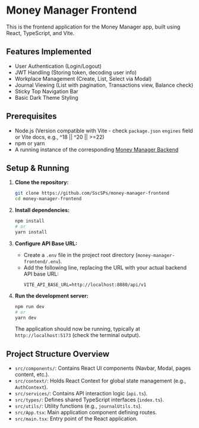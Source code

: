 # Money Manager Frontend

This is the frontend application for the Money Manager app, built using React, TypeScript, and Vite.

## Features Implemented

*   User Authentication (Login/Logout)
*   JWT Handling (Storing token, decoding user info)
*   Workplace Management (Create, List, Select via Modal)
*   Journal Viewing (List with pagination, Transactions view, Balance check)
*   Sticky Top Navigation Bar
*   Basic Dark Theme Styling

## Prerequisites

*   Node.js (Version compatible with Vite - check `package.json` `engines` field or Vite docs, e.g., ^18 || ^20 || >=22)
*   npm or yarn
*   A running instance of the corresponding [Money Manager Backend](https://github.com/SscSPs/money_managemet_app)

## Setup & Running

1.  **Clone the repository:**
    ```bash
    git clone https://github.com/SscSPs/money-manager-frontend
    cd money-manager-frontend
    ```

2.  **Install dependencies:**
    ```bash
    npm install
    # or
    yarn install
    ```

3.  **Configure API Base URL:**
    *   Create a `.env` file in the project root directory (`money-manager-frontend/.env`).
    *   Add the following line, replacing the URL with your actual backend API base URL:
        ```
        VITE_API_BASE_URL=http://localhost:8080/api/v1
        ```

4.  **Run the development server:**
    ```bash
    npm run dev
    # or
    yarn dev
    ```
    The application should now be running, typically at `http://localhost:5173` (check the terminal output).

## Project Structure Overview

*   `src/components/`: Contains React UI components (Navbar, Modal, pages content, etc.).
*   `src/context/`: Holds React Context for global state management (e.g., `AuthContext`).
*   `src/services/`: Contains API interaction logic (`api.ts`).
*   `src/types/`: Defines shared TypeScript interfaces (`index.ts`).
*   `src/utils/`: Utility functions (e.g., `journalUtils.ts`).
*   `src/App.tsx`: Main application component defining routes.
*   `src/main.tsx`: Entry point of the React application.
